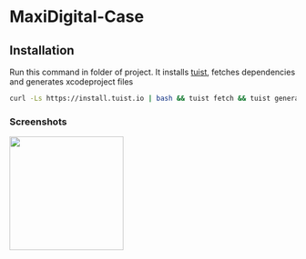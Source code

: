 # MaxiDigital-Case

## Installation
Run this command in folder of project. It installs [tuist](https://tuist.io), fetches dependencies and generates xcodeproject files
```bash
curl -Ls https://install.tuist.io | bash && tuist fetch && tuist generate
```

### Screenshots
<img src="assets/screenRecording.gif" width="200">

